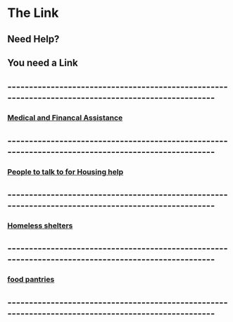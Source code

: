 # The Link
## Need Help?
## You need a Link
## ---------------------------------------------------------------------------------------------------
### [Medical and Financal Assistance](https://www.benefits.gov/)
## ---------------------------------------------------------------------------------------------------
### [People to talk to for Housing help](https://www.michigan.gov/mshda/rental/cera)
## ---------------------------------------------------------------------------------------------------
### [Homeless shelters](https://www.homelessshelterdirectory.org/city/mi-dearborn)
## ---------------------------------------------------------------------------------------------------
### [food pantries](https://www.foodpantries.org/ci/mi-dearborn)
## ---------------------------------------------------------------------------------------------------
